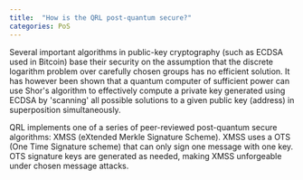 ```yaml
---
title:  "How is the QRL post-quantum secure?"
categories: PoS
---
```

Several important algorithms in public-key cryptography (such as ECDSA used in Bitcoin) base their security on the assumption that the discrete logarithm problem over carefully chosen groups has no efficient solution. 
It has however been shown that a quantum computer of sufficient power can use Shor's algorithm to effectively compute a private key generated using ECDSA by 'scanning' all possible solutions to a given public key (address) in superposition simultaneously.

QRL implements one of a series of peer-reviewed post-quantum secure algorithms: XMSS (eXtended Merkle Signature Scheme).
XMSS uses a OTS (One Time Signature scheme) that can only sign one message with one key. OTS signature keys are generated as needed, making XMSS unforgeable under chosen message attacks.

